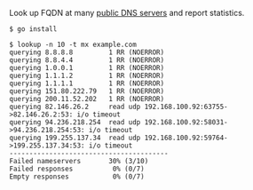 Look up FQDN at many [public DNS servers][1] and report statistics.

```
$ go install
```

```
$ lookup -n 10 -t mx example.com
querying 8.8.8.8         1 RR (NOERROR)
querying 8.8.4.4         1 RR (NOERROR)
querying 1.0.0.1         1 RR (NOERROR)
querying 1.1.1.2         1 RR (NOERROR)
querying 1.1.1.1         1 RR (NOERROR)
querying 151.80.222.79   1 RR (NOERROR)
querying 200.11.52.202   1 RR (NOERROR)
querying 82.146.26.2     read udp 192.168.100.92:63755->82.146.26.2:53: i/o timeout
querying 94.236.218.254  read udp 192.168.100.92:58031->94.236.218.254:53: i/o timeout
querying 199.255.137.34  read udp 192.168.100.92:59764->199.255.137.34:53: i/o timeout
----------------------------------------
Failed nameservers       30% (3/10)
Failed responses          0% (0/7)
Empty responses           0% (0/7)
```

[1]: https://public-dns.info/nameservers.txt